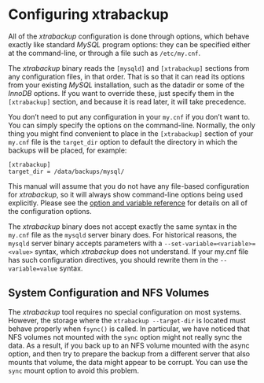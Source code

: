 # Configuring xtrabackup

All of the *xtrabackup* configuration is done through options, which behave
exactly like standard *MySQL* program options: they can be specified either at
the command-line, or through a file such as `/etc/my.cnf`.

The *xtrabackup* binary reads the `[mysqld]` and `[xtrabackup]` sections
from any configuration files, in that order. That is so that it can read its
options from your existing *MySQL* installation, such as the datadir or
some of the *InnoDB* options. If you want to override these, just specify them
in the `[xtrabackup]` section, and because it is read later, it will take
precedence.

You don’t need to put any configuration in your `my.cnf` if you don’t
want to. You can simply specify the options on the command-line. Normally, the
only thing you might find convenient to place in the `[xtrabackup]` section
of your `my.cnf` file is the `target_dir` option to default the
directory in which the backups will be placed, for example:

```text
[xtrabackup]
target_dir = /data/backups/mysql/
```

This manual will assume that you do not have any file-based configuration for
*xtrabackup*, so it will always show command-line options being used
explicitly. Please see the [option and variable reference](../xtrabackup_bin/xbk_option_reference.md#xbk-option-reference) for details on all of the configuration options.

The *xtrabackup* binary does not accept exactly the same syntax in the
`my.cnf` file as the `mysqld` server binary does. For historical
reasons, the `mysqld` server binary accepts parameters with a
`--set-variable=<variable>=<value>` syntax, which *xtrabackup* does not
understand. If your my.cnf file has such configuration directives, you
should rewrite them in the `--variable=value` syntax.

## System Configuration and NFS Volumes

The *xtrabackup* tool requires no special configuration on most systems.
However, the storage where the `xtrabackup --target-dir` is located
must behave properly when `fsync()` is called. In particular, we have noticed
that NFS volumes not mounted with the `sync` option might not really sync the
data. As a result, if you back up to an NFS volume mounted with the async
option, and then try to prepare the backup from a different server that also
mounts that volume, the data might appear to be corrupt. You can use the
`sync` mount option to avoid this problem.
